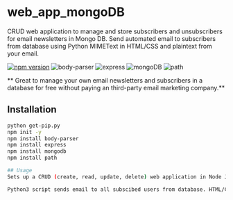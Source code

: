 # web_app_mongoDB
CRUD web application to manage and store subscribers and unsubscribers for email newsletters in Mongo DB. Send automated email to subscribers from database using Python MIMEText in HTML/CSS and plaintext from your email.

[![npm version](https://badge.fury.io/js/npm.svg)](https://badge.fury.io/js/npm)
![body-parser](https://img.shields.io/badge/body--parser-1.18.3-yellowgreen)
![express](https://img.shields.io/badge/express-4.16.4-blue)
![mongoDB](https://img.shields.io/badge/mongoDB-4.2-green)
![path](https://img.shields.io/badge/path-1.0-ff69b4)

** Great to manage your own email newsletters and subscribers in a database for free without paying an third-party email marketing company.**

## Installation
```bash
python get-pip.py
npm init -y
npm install body-parser
npm install express
npm install mongodb
npm install path

## Usage
Sets up a CRUD (create, read, update, delete) web application in Node JS. Web application allows users to fill in their contact information (name, email, status) to subscribe to email newsletters. User info is then updated in Mongo Database Atlas.

Python3 script sends email to all subscibed users from database. HTML/CSS is embedded within 
